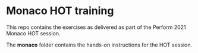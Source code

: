 # Monaco HOT training

This repo contains the exercises as delivered as part of the Perform 2021 Monaco HOT session.

The **monaco** folder contains the hands-on instructions for the HOT session.